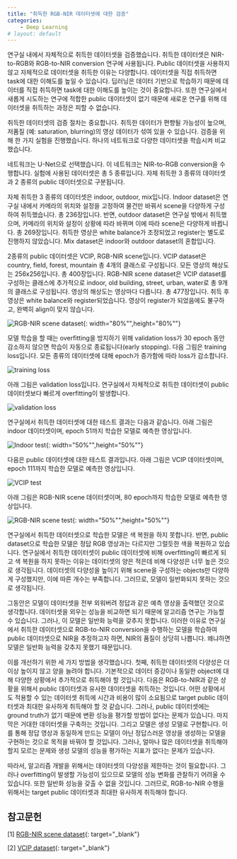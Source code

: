 ```yaml
---
title: "취득한 RGB-NIR 데이터셋에 대한 검증"
categories:
    - Deep Learning
# layout: default
---
```

연구실 내에서 자체적으로 취득한 데이터셋을 검증했습니다. 취득한 데이터셋은 NIR-to-RGB와 RGB-to-NIR conversion 연구에 사용됩니다. Public 데이터셋을 사용하지 않고 자체적으로 데이터셋을 취득한 이유는 다양합니다. 데이터셋을 직접 취득하면 task에 대한 이해도를 높일 수 있습니다. 딥러닝은 데이터 기반으로 학습하기 때문에 데이터를 직접 취득하면 task에 대한 이해도를 높이는 것이 중요합니다. 또한 연구실에서 새롭게 시도하는 연구에 적합한 public 데이터셋이 없기 때문에 새로운 연구를 위해 데이터셋을 취득하는 과정은 피할 수 없습니다.

취득한 데이터셋의 검증 절차는 중요합니다. 취득한 데이터가 편향될 가능성이 높으며, 저품질 (예: saturation, blurring)의 영상 데이터가 섞여 있을 수 있습니다. 검증을 위해 한 가지 실험을 진행했습니다. 하나의 네트워크로 다양한 데이터셋을 학습시켜 비교했습니다.

네트워크는 U-Net으로 선택했습니다. 이 네트워크는 NIR-to-RGB conversion을 수행합니다. 실험에 사용된 데이터셋은 총 5 종류입니다. 자체 취득한 3 종류의 데이터셋과 2 종류의 public 데이터셋으로 구분됩니다.

자체 취득한 3 종류의 데이터셋은 indoor, outdoor, mix입니다. Indoor dataset은 연구실 내에서 카메라의 위치와 설정을 고정하여 물건만 바꿔서 scene을 다양하게 구성하여 취득했습니다. 총 236장입니다. 반면, outdoor dataset은 연구실 밖에서 취득했으며, 카메라의 위치와 설정이 상황에 따라 바뀌며 이에 따라 scene은 다양하게 바뀝니다. 총 269장입니다. 취득한 영상은 white balance가 조정되었고 register는 별도로 진행하지 않았습니다. Mix dataset은 indoor와 outdoor dataset의 혼합입니다.

2종류의 public 데이터셋은 VCIP, RGB-NIR scene입니다. VCIP dataset은 country, field, forest, mountain 총 4개의 클래스로 구성됩니다. 모든 영상의 해상도는 256x256입니다. 총 400장입니다. RGB-NIR scene dataset은 VCIP dataset를 구성하는 클래스에 추가적으로 indoor, old building, street, urban, water로 총 9개의 클래스로 구성됩니다. 영상의 해상도는 영상마다 다릅니다. 총 477장입니다. 취득 후 영상은 white balance와 register되었습니다. 영상이 register가 되었음에도 불구하고, 완벽히 align이 맞지 않습니다.

![RGB-NIR scene dataset](https://github.com/kkamankun/kkamankun.github.io/assets/46318721/07801df1-8c12-41a9-97c3-2d6de61c1b3e){: width="80%"",height="80%""}

모델 학습을 할 때는 overfitting을 방지하기 위해 validation loss가 30 epoch 동안 감소하지 않으면 학습이 자동으로 종료됩니다(early stopping). 다음 그림은 training loss입니다. 모든 종류의 데이터셋에 대해 epoch가 증가함에 따라 loss가 감소합니다.

![training loss](https://github.com/kkamankun/kkamankun.github.io/assets/46318721/e07e6a38-0f81-40cc-9682-6b76915f5689)

아래 그림은 validation loss입니다. 연구실에서 자체적으로 취득한 데이터셋이 public 데이터셋보다 빠르게 overfitting이 발생합니다.

![validation loss](https://github.com/kkamankun/kkamankun.github.io/assets/46318721/134a33ad-9348-4674-a721-f8a003dfa544)

연구실에서 취득한 데이터셋에 대한 테스트 결과는 다음과 같습니다. 아래 그림은 indoor 데이터셋이며, epoch 51까지 학습한 모델로 예측한 영상입니다.

![Indoor test](https://github.com/kkamankun/kkamankun.github.io/assets/46318721/42a9637c-c3ff-4e57-83ec-d451977fee52){: width="50%"",height="50%""}


다음은 public 데이터셋에 대한 테스트 결과입니다. 아래 그림은 VCIP 데이터셋이며, epoch 111까지 학습한 모델로 예측한 영상입니다.

![VCIP test](https://github.com/kkamankun/kkamankun.github.io/assets/46318721/50380c2a-d648-4d3c-b5fc-96166d6af69b)

아래 그림은 RGB-NIR scene 데이터셋이며, 80 epoch까지 학습한 모델로 예측한 영상입니다.

![RGB-NIR scene test](https://github.com/kkamankun/kkamankun.github.io/assets/46318721/8f50868f-dc0a-4d9c-a39a-5b813de1b0ae){: width="50%"",height="50%""}

연구실에서 취득한 데이터셋으로 학습한 모델은 색 복원을 하지 못합니다. 반면, public dataset으로 학습한 모델은 정답 RGB 영상과는 다르지만 그럴듯한 색을 복원하고 있습니다. 연구실에서 취득한 데이터셋이 public 데이터셋에 비해 overfitting이 빠르게 되고 색 복원을 하지 못하는 이유는 데이터셋의 양은 적은데 비해 다양성은 너무 높은 것으로 생각됩니다. 데이터셋의 다양성을 높이기 위해 scene을 구성하는 objects만 다양하게 구성했지만, 이에 따른 개수는 부족합니다. 그러므로, 모델이 일반화되지 못하는 것으로 생각됩니다.

그동안은 모델이 데이터셋을 전부 외워버려 정답과 같은 예측 영상을 출력했던 것으로 생각합니다. 데이터셋을 외우는 성능을 비교하면 되기 때문에 알고리즘 연구는 가능할 수 있습니다. 그러나, 이 모델은 일반화 능력을 갖추지 못합니다. 이러한 이유로 연구실에서 취득한 데이터셋으로 RGB-to-NIR conversion을 수행하는 모델을 학습하여 public 데이터셋으로 NIR을 추정하고자 하면, NIR의 품질이 상당히 나쁩니다. 왜냐하면 모델은 일반화 능력을 갖추지 못했기 때문입니다.

이를 개선하기 위한 세 가지 방법을 생각했습니다. 첫째, 취득한 데이터셋의 다양성은 더 이상 높이지 않고 양을 늘려야 합니다. 기본적으로 데이터 증강이나 동일한 object에 대해 다양한 상황에서 추가적으로 취득해야 할 것입니다. 다음은 RGB-to-NIR과 같은 상황을 위해서 public 데이터셋과 유사한 데이터셋을 취득하는 것입니다. 어떤 상황에서도 적용할 수 있는 데이터셋 취득에 시간과 비용이 많이 소요됨으로 target public 데이터셋과 최대한 유사하게 취득해야 할 것 같습니다. 그러나, public 데이터셋에는 ground truth가 없기 때문에 변환 성능을 평가할 방법이 없다는 문제가 있습니다. 마지막은 거대한 데이터셋을 구축하는 것입니다. 그리고 모델은 생성 모델로 구현합니다. 이를 통해 정답 영상과 동일하게 만드는 모델이 아닌 정답스러운 영상을 생성하는 모델을 구현하는 것으로 목적을 바꿔야 할 것입니다. 그러나, 얼마나 많은 데이터셋을 취득해야 할지 모르는 문제와 생성 모델의 성능을 평가하는 지표가 없다는 문제가 있습니다.

따라서, 알고리즘 개발을 위해서는 데이터셋의 다양성을 제한하는 것이 필요합니다. 그러나 overfitting이 발생할 가능성이 있으므로 모델의 성능 변화를 관찰하기 어려울 수 있습니다. 또한 일반화 성능을 갖출 수 없을 것입니다. 그러므로, RGB-to-NIR 수행을 위해서는 target public 데이터셋과 최대한 유사하게 취득해야 합니다.

참고문헌
---
[1] [RGB-NIR scene dataset](https://www.epfl.ch/labs/ivrl/research/downloads/rgb-nir-scene-dataset/){: target="_blank"}

[2] [VCIP dataset](http://www.vcip2020.org/grand_challenge.htm){: target="_blank"}